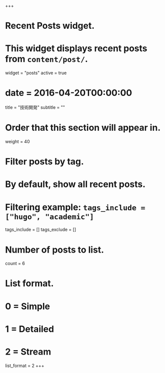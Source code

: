 +++
# Recent Posts widget.
# This widget displays recent posts from `content/post/`.
widget = "posts"
active = true
# date = 2016-04-20T00:00:00

title = "技術開発"
subtitle = ""

# Order that this section will appear in.
weight = 40

# Filter posts by tag.
#  By default, show all recent posts.
#  Filtering example: `tags_include = ["hugo", "academic"]`
tags_include = []
tags_exclude = []

# Number of posts to list.
count = 6

# List format.
#   0 = Simple
#   1 = Detailed
#   2 = Stream
list_format = 2
+++

